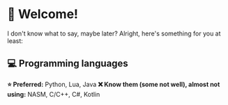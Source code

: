 # 🌟 Welcome!

I don't know what to say, maybe later?
Alright, here's something for you at least:

## 💻 Programming languages
**⭐ Preferred:** Python, Lua, Java
**❌ Know them (some not well), almost not using:** NASM, C/C++, C#, Kotlin
